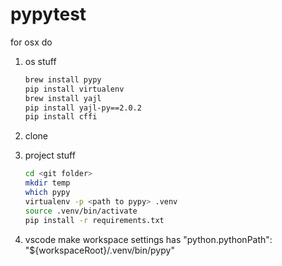 # pypytest

for osx do

1. os stuff

    ```sh
    brew install pypy
    pip install virtualenv
    brew install yajl
    pip install yajl-py==2.0.2
    pip install cffi
    ```

2. clone

3. project stuff

    ```sh
    cd <git folder>
    mkdir temp
    which pypy
    virtualenv -p <path to pypy> .venv
    source .venv/bin/activate
    pip install -r requirements.txt
    ```
4. vscode make workspace settings has "python.pythonPath": "${workspaceRoot}/.venv/bin/pypy"
